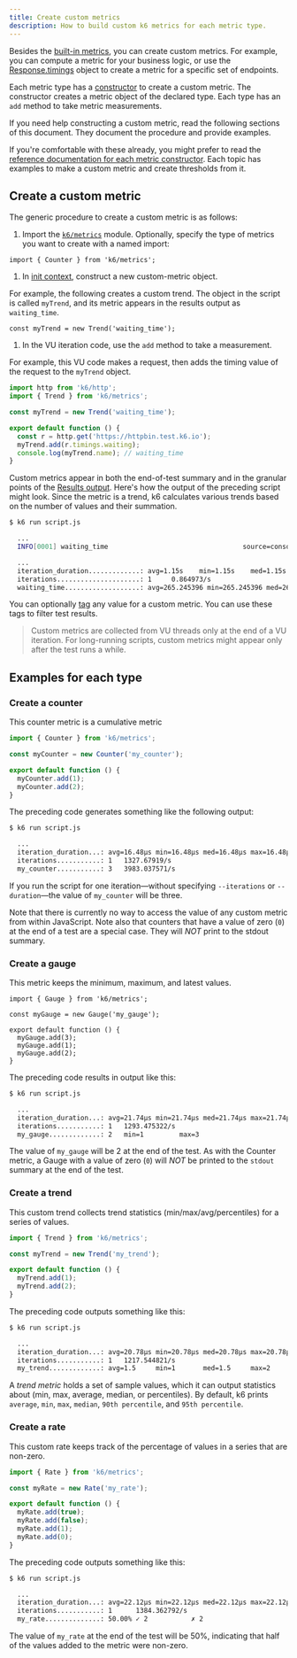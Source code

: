 ```yaml
---
title: Create custom metrics
description: How to build custom k6 metrics for each metric type.
---
```


Besides the [built-in metrics](/results-output/metrics-reference), you can create custom metrics.
For example, you can compute a metric for your business logic, or use the [Response.timings](/javascript-api/k6-http/response) object to create a metric for a specific set of endpoints.

Each metric type has a [constructor](https://developer.mozilla.org/en-US/docs/Web/JavaScript/Reference/Classes/constructor) to create a custom metric.
The constructor creates a metric object of the declared type. Each type has an `add` method to take metric measurements.

If you need help constructing a custom metric, read the following sections of this document.
They document the procedure and provide examples.

If you're comfortable with these already, you might prefer to read the [reference documentation for each metric constructor](/javascript-api/k6-metrics).
Each topic has examples to make a custom metric and create thresholds from it.

## Create a custom metric

The generic procedure to create a custom metric is as follows:

1. Import the [`k6/metrics`](/javascript-api/k6-metrics/) module.
   Optionally, specify the type of metrics you want to create with a named import:

  ```
  import { Counter } from 'k6/metrics';
  ```

1. In [init context](/using-k6/test-lifecycle), construct a new custom-metric object.

  For example, the following creates a custom trend. The object in the script is called `myTrend`, and its metric appears in the results output as `waiting_time`.
  
   ```
   const myTrend = new Trend('waiting_time');
   ```

1. In the VU iteration code, use the `add` method to take a measurement.

For example, this VU code makes a request, then adds the timing value of the request to the `myTrend` object.
 

<CodeGroup lineNumbers={[true]}>

```javascript
import http from 'k6/http';
import { Trend } from 'k6/metrics';

const myTrend = new Trend('waiting_time');

export default function () {
  const r = http.get('https://httpbin.test.k6.io');
  myTrend.add(r.timings.waiting);
  console.log(myTrend.name); // waiting_time
}
```

</CodeGroup>

Custom metrics appear in both the end-of-test summary and in the granular points of the [Results output](/results-output).
Here's how the output of the preceding script might look. Since the metric is a trend, k6 calculates various trends based on the number of values and their summation.

  <CodeGroup lineNumbers={[false]}>

```bash
$ k6 run script.js

  ...
  INFO[0001] waiting_time                                  source=console

  ...
  iteration_duration.............: avg=1.15s    min=1.15s    med=1.15s    max=1.15s    p(90)=1.15s    p(95)=1.15s
  iterations.....................: 1     0.864973/s
  waiting_time...................: avg=265.245396 min=265.245396 med=265.245396 max=265.245396 p(90)=265.245396 p(95)=265.245396
```

</CodeGroup>

You can optionally [tag](/using-k6/tags-and-groups) any value for a custom metric.
You can use these tags to filter test results.

<Blockquote mod="note" title="">

Custom metrics are collected from VU threads only at the end of a VU iteration.
For long-running scripts, custom metrics might appear only after the test runs a while.

</Blockquote>

## Examples for each type
### Create a counter

This counter metric is a cumulative metric

<CodeGroup lineNumbers={[true]}>

```javascript
import { Counter } from 'k6/metrics';

const myCounter = new Counter('my_counter');

export default function () {
  myCounter.add(1);
  myCounter.add(2);
}
```

</CodeGroup>

The preceding code generates something like the following output:

<CodeGroup lineNumbers={[false]}>

```bash
$ k6 run script.js

  ...
  iteration_duration...: avg=16.48µs min=16.48µs med=16.48µs max=16.48µs p(90)=16.48µs p(95)=16.48µs
  iterations...........: 1   1327.67919/s
  my_counter...........: 3   3983.037571/s
```

</CodeGroup>

If you run the script for one iteration&mdash;without specifying `--iterations` or `--duration`&mdash;the value of `my_counter` will be three.

Note that there is currently no way to access the value of any custom metric from within JavaScript.
Note also that counters that have a value of zero (`0`) at the end of a test are a special case.
They will _NOT_ print to the stdout summary.

### Create a gauge

This metric keeps the minimum, maximum, and latest values.

<CodeGroup lineNumbers={[true]}>

```javascrip            t
import { Gauge } from 'k6/metrics';

const myGauge = new Gauge('my_gauge');

export default function () {
  myGauge.add(3);
  myGauge.add(1);
  myGauge.add(2);
}
```

</CodeGroup>

The preceding code results in output like this:

<CodeGroup lineNumbers={[false]}>

```bash
$ k6 run script.js

  ...
  iteration_duration...: avg=21.74µs min=21.74µs med=21.74µs max=21.74µs p(90)=21.74µs p(95)=21.74µs
  iterations...........: 1   1293.475322/s
  my_gauge.............: 2   min=1         max=3
```

</CodeGroup>

The value of `my_gauge` will be 2 at the end of the test.
As with the Counter metric, a Gauge with a value of zero (`0`) will *NOT* be printed to the `stdout` summary at the end of the test.

### Create a trend 

This custom trend collects trend statistics (min/max/avg/percentiles) for a series of values.

<CodeGroup lineNumbers={[true]}>

```javascript
import { Trend } from 'k6/metrics';

const myTrend = new Trend('my_trend');

export default function () {
  myTrend.add(1);
  myTrend.add(2);
}
```

</CodeGroup>

The preceding code outputs something like this:

<CodeGroup lineNumbers={[false]}>

```bash
$ k6 run script.js

  ...
  iteration_duration...: avg=20.78µs min=20.78µs med=20.78µs max=20.78µs p(90)=20.78µs p(95)=20.78µs
  iterations...........: 1   1217.544821/s
  my_trend.............: avg=1.5     min=1       med=1.5     max=2       p(90)=1.9     p(95)=1.95
```

</CodeGroup>

A _trend metric_ holds a set of sample values, which it can output statistics about (min, max, average, median, or percentiles).
By default, k6 prints `average`, `min`, `max`, `median`, `90th percentile`, and `95th percentile`.

### Create a rate 

This custom rate keeps track of the percentage of values in a series that are non-zero.

<CodeGroup lineNumbers={[true]}>

```javascript
import { Rate } from 'k6/metrics';

const myRate = new Rate('my_rate');

export default function () {
  myRate.add(true);
  myRate.add(false);
  myRate.add(1);
  myRate.add(0);
}
```
    
</CodeGroup>

The preceding code outputs something like this:

<CodeGroup lineNumbers={[false]}>

```bash
$ k6 run script.js

  ...
  iteration_duration...: avg=22.12µs min=22.12µs med=22.12µs max=22.12µs p(90)=22.12µs p(95)=22.12µs
  iterations...........: 1      1384.362792/s
  my_rate..............: 50.00% ✓ 2           ✗ 2
```

</CodeGroup>

The value of `my_rate` at the end of the test will be 50%, indicating that half of the values added to the metric were non-zero.

